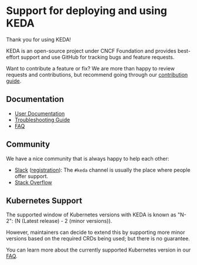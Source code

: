 # Support for deploying and using KEDA

Thank you for using KEDA!

KEDA is an open-source project under CNCF Foundation and provides best-effort support and use GitHub for tracking bugs and feature requests.

Want to contribute a feature or fix? We are more than happy to review requests and contributions, but recommend going through our [contribution guide](./CONTRIBUTING.md).

## Documentation

* [User Documentation](https://keda.sh/)
* [Troubleshooting Guide](https://keda.sh/docs/2.0/troubleshooting/)
* [FAQ](https://keda.sh/docs/latest/faq/)

## Community

We have a nice community that is always happy to help each other:

* [Slack](https://kubernetes.slack.com) ([registration](http://slack.k8s.io)):
The `#keda` channel is usually the place where people offer support.
* [Stack Overflow](https://stackoverflow.com/questions/tagged/keda)

## Kubernetes Support

The supported window of Kubernetes versions with KEDA is known as "N-2": (N (Latest release) - 2 (minor versions)).

However, maintainers can decide to extend this by supporting more minor versions based on the required CRDs being used; but there is no guarantee.

You can learn more about the currently supported Kubernetes version in our [FAQ](https://keda.sh/docs/latest/faq/).
